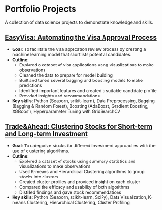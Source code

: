 # Portfolio Projects
A collection of data science projects to demonstrate knowledge and skills.

## [EasyVisa: Automating the Visa Approval Process](https://nbviewer.org/github/rfraissinet/portfolio_projects/blob/main/EasyVisa.ipynb)
- **Goal**: To facilitate the visa application review process by creating a machine learning model that shortlists potential candidates.
- **Outline**:
  - Explored a dataset of visa applications using visualizations to make observations
  - Cleaned the data to prepare for model building
  - Built and tuned several bagging and boosting models to make predictions
  - Identified important features and created a suitable candidate profile
  - Provided insights and recommendations
- **Key skills**: Python (Seaborn, scikit-learn), Data Preprocessing, Bagging (Bagging & Random Forest), Boosting (AdaBoost, Gradient Boosting, XGBoost), Hyperparameter Tuning with GridSearchCV

## [Trade&Ahead: Clustering Stocks for Short-term and Long-term Investment](https://nbviewer.org/github/rfraissinet/portfolio_projects/blob/main/Trade%26Ahead.ipynb)
- **Goal**: To categorize stocks for different investment approaches with the use of clustering algorithms.
- **Outline**:
  - Explored a dataset of stocks using summary statistics and visualizations to make observations
  - Used K-means and Hierarchical Clustering algorithms to group stocks into clusters
  - Created cluster profiles and provided insight on each cluster
  - Compared the efficacy and usability of both algorithms
  - Distilled findings and gave stock recommendations
- **Key skills**: Python (Seaborn, scikit-learn, SciPy), Data Visualization, K-means Clustering, Hierarchical Clustering, Cluster Profiling
